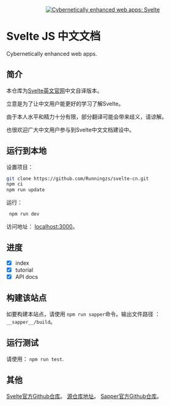 

<center> 
  <a href="https://svelte.dev">
	<img alt="Cybernetically enhanced web apps: Svelte" src="https://sveltejs.github.io/assets/banner.png">
  </a>
</center>

# Svelte JS 中文文档
Cybernetically enhanced web apps.

## 简介

本仓库为[Svelte英文官网](https://svelte.dev/)中文自译版本。

立意是为了让中文用户能更好的学习了解Svelte。

由于本人水平和精力十分有限，部分翻译可能会带来歧义，请谅解。

也很欢迎广大中文用户参与到Svelte中文文档建设中。

## 运行到本地

设置项目：

```bash
git clone https://github.com/Runningzs/svelte-cn.git
npm ci
npm run update
```

运行：

```bash
 npm run dev
 ```
 访问地址： [localhost:3000](http://localhost:3000)。


## 进度

- [x] index
- [x] tutorial 
- [x] API docs

## 构建该站点

如要构建本站点，请使用 `npm run sapper`命令。输出文件路径 ：`__sapper__/build`。

## 运行测试

请使用： `npm run test`.

## 其他

[Svelte官方Github仓库](https://github.com/sveltejs/svelte)。
[源仓库地址](https://github.com/sveltejs/svelte/tree/master/site)。
[Sapper官方Github仓库](https://github.com/sveltejs/sapper)。